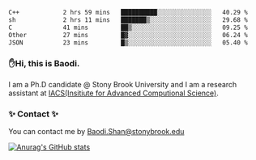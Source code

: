 <!--START_SECTION:waka-->

```txt
C++            2 hrs 59 mins   ██████████░░░░░░░░░░░░░░░   40.29 %
sh             2 hrs 11 mins   ███████▒░░░░░░░░░░░░░░░░░   29.68 %
C              41 mins         ██▒░░░░░░░░░░░░░░░░░░░░░░   09.25 %
Other          27 mins         █▓░░░░░░░░░░░░░░░░░░░░░░░   06.24 %
JSON           23 mins         █▒░░░░░░░░░░░░░░░░░░░░░░░   05.40 %
```

<!--END_SECTION:waka-->

### ✋Hi, this is Baodi. 

I am a Ph.D candidate @ Stony Brook University and I am a research assistant at [IACS(Insitiute for Advanced Computional Science)](https://iacs.stonybrook.edu/).

### ✨ Contact ✨

You can contact me by [Baodi.Shan@stonybrook.edu](mailto:Baodi.Shan@stonybrook.edu)

[![Anurag's GitHub stats](https://github-readme-stats.vercel.app/api?username=lwshanbd&theme=jolly&show_icons=true&count_private=true&include_all_commits=true)](https://github.com/anuraghazra/github-readme-stats)



<!--
**lwshanbd/lwshanbd** is a ✨ _special_ ✨ repository because its `README.md` (this file) appears on your GitHub profile.

Here are some ideas to get you started:

- 🔭 I’m currently working on ...
- 🌱 I’m currently learning ...
- 👯 I’m looking to collaborate on ...
- 🤔 I’m looking for help with ...
- 💬 Ask me about ...
- 📫 How to reach me: ...
- 😄 Pronouns: ...
- ⚡ Fun fact: ...
-->
